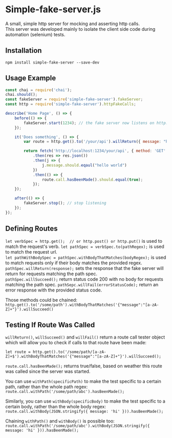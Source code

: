 # Simple-fake-server.js
A small, simple http server for mocking and asserting http calls.  
This server was developed mainly to isolate the client side code during automation (selenium) tests.  

## Installation
`npm install simple-fake-server --save-dev`

## Usage Example
```javascript
const chai = require('chai');
chai.should();
const fakeServer = require('simple-fake-server').fakeServer;
const http = require('simple-fake-server').httpFakeCalls;

describe('Home Page', () => {
    before(() => {
        fakeServer.start(1234); // the fake server now listens on http://localhost:1234
    });

    it('Does something', () => {
        var route = http.get().to('/your/api').willReturn({ message: "hello world" });

        return fetch('http://localhost:1234/your/api', { method: 'GET' })
            .then(res => res.json())
            .then(j => {
                j.message.should.eqaul("hello world")
            })
            .then(() => {
                route.call.hasBeenMade().should.equal(true);
            });
    });

    after(() => {
        fakeServer.stop(); // stop listening
    });
});
```

## Defining Routes

`let verbSpec = http.get();  // or http.post() or http.put()` is used to match the request's verb.
`let pathSpec = verbSpec.to(pathRegex);` is used to match the request url.  
`let pathWithBodySpec = pathSpec.withBodyThatMatches(bodyRegex);` is used to match requests only if their body matches the provided regex.  
`pathSpec.willReturn(response);` sets the response that the fake server will return for requests matching the path spec.  
`pathSpec.willSucceed();` return status code 200 with no body for requests matching the path spec.
`pathSepc.willFail(errorStatusCode);` return an error response with the provided status code.

Those methods could be chained:
`http.get().to('/some/path').withBodyThatMatches('{"message":"[a-zA-Z]+"}').willSucceed()`

## Testing If Route Was Called

`willReturn()`, `willSucceed()` and `willFail()` return a route call tester object which will allow you to check if calls to that route have been made:

`let route = http.get().to('/some/path/[a-zA-Z]+$').withBodyThatMatches('{"message":"[a-zA-Z]+"}').willSucceed();`

`route.call.hasBeenMade();` returns true/false, based on weather this route was called since the server was started.
 
You can use `withPath(specificPath)` to make the test specific to a certain path, rather than the whole path regex:
`route.call.withPath('/some/path/abc').hasBeenMade();`

Similarly, you can use `withBody(specificBody)` to make the test specific to a certain body, rather than the whole body regex:
`route.call.withBody(JSON.stringify({ message: 'hi' })).hasBeenMade();`

Chaining `withPath()` and `withBody()` is possible too:
`route.call.withPath('/some/path/abc').withBody(JSON.stringify({ message: 'hi' })).hasBeenMade();`